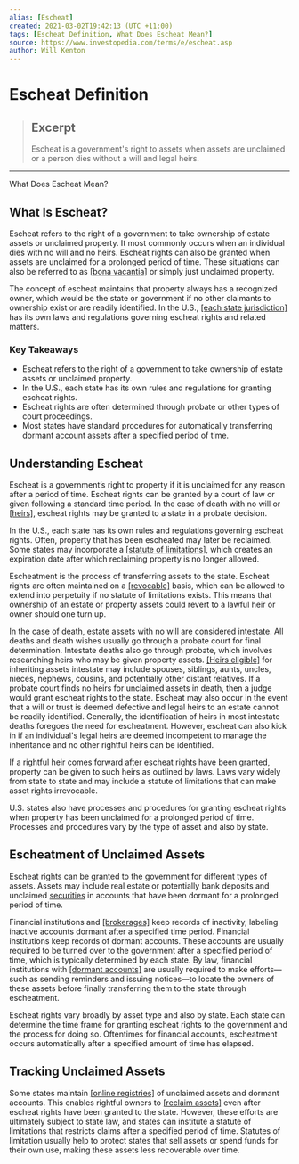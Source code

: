 ```yaml
---
alias: [Escheat]
created: 2021-03-02T19:42:13 (UTC +11:00)
tags: [Escheat Definition, What Does Escheat Mean?]
source: https://www.investopedia.com/terms/e/escheat.asp
author: Will Kenton
---
```


# Escheat Definition

> ## Excerpt
> Escheat is a government's right to assets when assets are unclaimed or a person dies without a will and legal heirs.

---

What Does Escheat Mean?
## What Is Escheat?

Escheat refers to the right of a government to take ownership of estate assets or unclaimed property. It most commonly occurs when an individual dies with no will and no heirs. Escheat rights can also be granted when assets are unclaimed for a prolonged period of time. These situations can also be referred to as [[bona vacantia]](https://www.investopedia.com/terms/b/bona-vacantia.asp) or simply just unclaimed property.

The concept of escheat maintains that property always has a recognized owner, which would be the state or government if no other claimants to ownership exist or are readily identified. In the U.S., [[each state jurisdiction]](https://www.keaneunclaimedproperty.com/unclaimed-property-laws) has its own laws and regulations governing escheat rights and related matters.

### Key Takeaways

-   Escheat refers to the right of a government to take ownership of estate assets or unclaimed property.
-   In the U.S., each state has its own rules and regulations for granting escheat rights.
-   Escheat rights are often determined through probate or other types of court proceedings.
-   Most states have standard procedures for automatically transferring dormant account assets after a specified period of time.

## Understanding Escheat

Escheat is a government’s right to property if it is unclaimed for any reason after a period of time. Escheat rights can be granted by a court of law or given following a standard time period. In the case of death with no will or [[heirs]](https://www.investopedia.com/terms/h/heir.asp), escheat rights may be granted to a state in a probate decision.

In the U.S., each state has its own rules and regulations governing escheat rights. Often, property that has been escheated may later be reclaimed. Some states may incorporate a [[statute of limitations]](https://www.investopedia.com/terms/s/statute-of-limitations.asp), which creates an expiration date after which reclaiming property is no longer allowed.

Escheatment is the process of transferring assets to the state. Escheat rights are often maintained on a [[revocable]](https://www.investopedia.com/terms/r/revocablebeneficiary.asp) basis, which can be allowed to extend into perpetuity if no statute of limitations exists. This means that ownership of an estate or property assets could revert to a lawful heir or owner should one turn up.

In the case of death, estate assets with no will are considered intestate. All deaths and death wishes usually go through a probate court for final determination. Intestate deaths also go through probate, which involves researching heirs who may be given property assets. [[Heirs eligible]](https://estate.findlaw.com/probate/probate-without-a-will.html) for inheriting assets intestate may include spouses, siblings, aunts, uncles, nieces, nephews, cousins, and potentially other distant relatives. If a probate court finds no heirs for unclaimed assets in death, then a judge would grant escheat rights to the state. Escheat may also occur in the event that a will or trust is deemed defective and legal heirs to an estate cannot be readily identified. Generally, the identification of heirs in most intestate deaths foregoes the need for escheatment. However, escheat can also kick in if an individual's legal heirs are deemed incompetent to manage the inheritance and no other rightful heirs can be identified.

If a rightful heir comes forward after escheat rights have been granted, property can be given to such heirs as outlined by laws. Laws vary widely from state to state and may include a statute of limitations that can make asset rights irrevocable.

U.S. states also have processes and procedures for granting escheat rights when property has been unclaimed for a prolonged period of time. Processes and procedures vary by the type of asset and also by state.

## Escheatment of Unclaimed Assets

Escheat rights can be granted to the government for different types of assets. Assets may include real estate or potentially bank deposits and unclaimed [securities](https://www.investopedia.com/terms/s/security.asp) in accounts that have been dormant for a prolonged period of time.

Financial institutions and [[brokerages]](https://www.sec.gov/fast-answers/answersescheathtm.html) keep records of inactivity, labeling inactive accounts dormant after a specified time period. Financial institutions keep records of dormant accounts. These accounts are usually required to be turned over to the government after a specified period of time, which is typically determined by each state. By law, financial institutions with [[dormant accounts]](https://www.investopedia.com/terms/d/dormant-account.asp) are usually required to make efforts—such as sending reminders and issuing notices—to locate the owners of these assets before finally transferring them to the state through escheatment.

Escheat rights vary broadly by asset type and also by state. Each state can determine the time frame for granting escheat rights to the government and the process for doing so. Oftentimes for financial accounts, escheatment occurs automatically after a specified amount of time has elapsed.

## Tracking Unclaimed Assets

Some states maintain [[online registries]](https://unclaimed.org/) of unclaimed assets and dormant accounts. This enables rightful owners to [[reclaim assets]](https://www.investopedia.com/ask/answers/111115/how-can-you-reclaim-escheated-or-unclaimed-property.asp) even after escheat rights have been granted to the state. However, these efforts are ultimately subject to state law, and states can institute a statute of limitations that restricts claims after a specified period of time. Statutes of limitation usually help to protect states that sell assets or spend funds for their own use, making these assets less recoverable over time.
